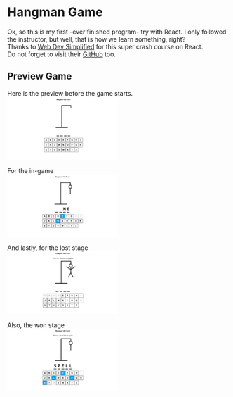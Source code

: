 # Hangman Game

Ok, so this is my first -ever finished program- try with React. I only followed the instructor, but well, that is how we learn something, right? <br/>
Thanks to [Web Dev Simplified](https://www.youtube.com/watch?v=-ONUyenGnWw) for this super crash course on React. <br/>
Do not forget to visit their [GitHub](https://github.com/WebDevSimplified/react-hangman) too.

## Preview Game 
Here is the preview before the game starts.<br/>
<img src="./public/preview.png" alt="Preview" width="50%">

For the in-game <br/>
<img src="./public/in_game.png" alt="In game" width="50%">

And lastly, for the lost stage  <br/>
<img src="./public/lost.png" alt="Lost" width="50%">

Also, the won stage  <br/>
<img src="./public/win.png" alt="Won" width="50%">